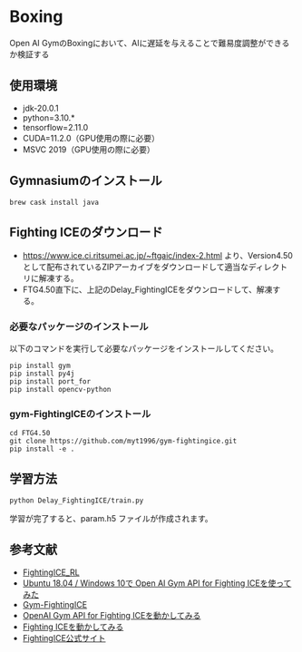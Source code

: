 # Boxing
Open AI GymのBoxingにおいて、AIに遅延を与えることで難易度調整ができるか検証する

## 使用環境

- jdk-20.0.1
- python=3.10.*
- tensorflow=2.11.0
- CUDA=11.2.0（GPU使用の際に必要）
- MSVC 2019（GPU使用の際に必要）

## Gymnasiumのインストール
```
brew cask install java
```

## Fighting ICEのダウンロード
- https://www.ice.ci.ritsumei.ac.jp/~ftgaic/index-2.html より、Version4.50として配布されているZIPアーカイブをダウンロードして適当なディレクトリに解凍する。
- FTG4.50直下に、上記のDelay_FightingICEをダウンロードして、解凍する。

### 必要なパッケージのインストール

以下のコマンドを実行して必要なパッケージをインストールしてください。

```
pip install gym
pip install py4j
pip install port_for
pip install opencv-python
```

### gym-FightingICEのインストール
```
cd FTG4.50
git clone https://github.com/myt1996/gym-fightingice.git
pip install -e .
```


## 学習方法
```
python Delay_FightingICE/train.py
```

学習が完了すると、param.h5 ファイルが作成されます。

## 参考文献

- [FightingICE_RL](https://github.com/ruritoBlogger/FightingICE_RL)
- [Ubuntu 18.04 / Windows 10で Open AI Gym API for Fighting ICEを使ってみた](https://kbkn.xyz/ue4/fightingicesetup/)
- [Gym-FightingICE](https://github.com/TeamFightingICE/Gym-FightingICE)
- [OpenAI Gym API for Fighting ICEを動かしてみる](https://www.inoue-kobo.com/ai_ml/gym-fightingice/)
- [Fighting ICEを動かしてみる](https://qiita.com/hideki/items/589a4fad8e135d5adcbd)
- [FightingICE公式サイト](https://www.ice.ci.ritsumei.ac.jp/~ftgaic/index.htm)

